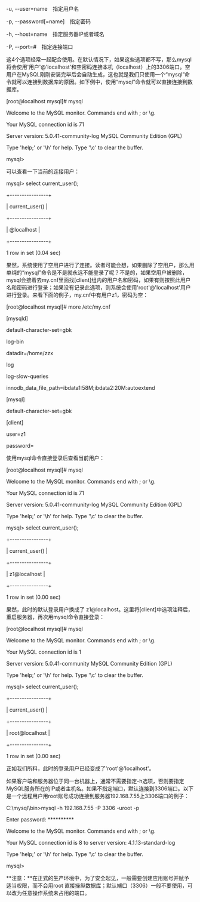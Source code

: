 

-u, --user=name　指定用户名

-p, --password[=name]　指定密码

-h, --host=name　指定服务器IP或者域名

-P, --port=#　指定连接端口

这4个选项经常一起配合使用。在默认情况下，如果这些选项都不写，那么mysql将会使用'用户'@'localhost'和空密码连接本机（localhost）上的3306端口。空用户在MySQL刚刚安装完毕后会自动生成，这也就是我们只使用一个“mysql”命令就可以连接到数据库的原因。如下例中，使用“mysql”命令就可以直接连接到数据库。

[root@localhost mysql]# mysql

Welcome to the MySQL monitor. Commands end with ; or \g.

Your MySQL connection id is 71

Server version: 5.0.41-community-log MySQL Community Edition (GPL)

Type 'help;' or '\h' for help. Type '\c' to clear the buffer.

mysql>

可以查看一下当前的连接用户：

mysql> select current_user();

+----------------+

| current_user() |

+----------------+

| @localhost |

+----------------+

1 row in set (0.04 sec)

果然，系统使用了空用户进行了连接。读者可能会想，如果删除了空用户，那么用单纯的“mysql”命令是不是就永远不能登录了呢？不是的，如果空用户被删除，mysql会接着去my.cnf里面找[client]组内的用户名和密码，如果有则按照此用户名和密码进行登录；如果没有记录此选项，则系统会使用'root'@'localhost'用户进行登录。来看下面的例子，my.cnf中有用户z1，密码为空：

[root@localhost mysql]# more /etc/my.cnf

[mysqld]

default-character-set=gbk

log-bin

datadir=/home/zzx

log

log-slow-queries

innodb_data_file_path=ibdata1:58M;ibdata2:20M:autoextend

[mysql]

default-character-set=gbk

[client]

user=z1

password=

使用mysql命令直接登录后查看当前用户：

[root@localhost mysql]# mysql

Welcome to the MySQL monitor. Commands end with ; or \g.

Your MySQL connection id is 71

Server version: 5.0.41-community-log MySQL Community Edition (GPL)

Type 'help;' or '\h' for help. Type '\c' to clear the buffer.

mysql> select current_user();

+----------------+

| current_user() |

+----------------+

| z1@localhost |

+----------------+

1 row in set (0.00 sec)

果然，此时的默认登录用户换成了 z1@localhost。这里将[client]中选项注释后，重启服务器，再次用mysql命令直接登录：

[root@localhost mysql]# mysql

Welcome to the MySQL monitor. Commands end with ; or \g.

Your MySQL connection id is 1

Server version: 5.0.41-community MySQL Community Edition (GPL)

Type 'help;' or '\h' for help. Type '\c' to clear the buffer.

mysql> select current_user();

+----------------+

| current_user() |

+----------------+

| root@localhost |

+----------------+

1 row in set (0.00 sec)

正如我们所料，此时的登录用户已经变成了'root'@'localhost'。

如果客户端和服务器位于同一台机器上，通常不需要指定-h选项，否则要指定MySQL服务所在的IP或者主机名。如果不指定端口，默认连接到3306端口。以下是一个远程用户用root账号成功连接到服务器192.168.7.55上3306端口的例子：

C:\mysql\bin>mysql -h 192.168.7.55 -P 3306 -uroot -p

Enter password: **********

Welcome to the MySQL monitor. Commands end with ; or \g.

Your MySQL connection id is 8 to server version: 4.1.13-standard-log

Type 'help;' or '\h' for help. Type '\c' to clear the buffer.

mysql>

**注意：**在正式的生产环境中，为了安全起见，一般需要创建应用账号并赋予适当权限，而不会用root 直接操纵数据库；默认端口（3306）一般不要使用，可以改为任意操作系统未占用的端口。



